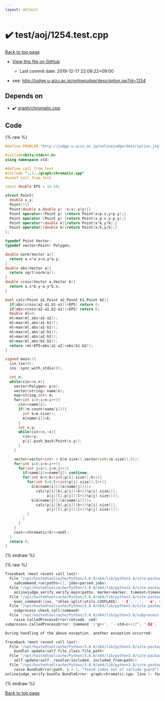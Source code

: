 ```yaml
---
layout: default
---
```


<!-- mathjax config similar to math.stackexchange -->
<script type="text/javascript" async
  src="https://cdnjs.cloudflare.com/ajax/libs/mathjax/2.7.5/MathJax.js?config=TeX-MML-AM_CHTML">
</script>
<script type="text/x-mathjax-config">
  MathJax.Hub.Config({
    TeX: { equationNumbers: { autoNumber: "AMS" }},
    tex2jax: {
      inlineMath: [ ['$','$'] ],
      processEscapes: true
    },
    "HTML-CSS": { matchFontHeight: false },
    displayAlign: "left",
    displayIndent: "2em"
  });
</script>

<script type="text/javascript" src="https://cdnjs.cloudflare.com/ajax/libs/jquery/3.4.1/jquery.min.js"></script>
<script src="https://cdn.jsdelivr.net/npm/jquery-balloon-js@1.1.2/jquery.balloon.min.js" integrity="sha256-ZEYs9VrgAeNuPvs15E39OsyOJaIkXEEt10fzxJ20+2I=" crossorigin="anonymous"></script>
<script type="text/javascript" src="../../../assets/js/copy-button.js"></script>
<link rel="stylesheet" href="../../../assets/css/copy-button.css" />


# :heavy_check_mark: test/aoj/1254.test.cpp

<a href="../../../index.html">Back to top page</a>

* <a href="{{ site.github.repository_url }}/blob/master/test/aoj/1254.test.cpp">View this file on GitHub</a>
    - Last commit date: 2019-12-17 22:09:22+09:00


* see: <a href="http://judge.u-aizu.ac.jp/onlinejudge/description.jsp?id=1254">http://judge.u-aizu.ac.jp/onlinejudge/description.jsp?id=1254</a>


## Depends on

* :heavy_check_mark: <a href="../../../library/graph/chromatic.cpp.html">graph/chromatic.cpp</a>


## Code

<a id="unbundled"></a>
{% raw %}
```cpp
#define PROBLEM "http://judge.u-aizu.ac.jp/onlinejudge/description.jsp?id=1254"

#include<bits/stdc++.h>
using namespace std;

#define call_from_test
#include "../../graph/chromatic.cpp"
#undef call_from_test

const double EPS = 1e-10;

struct Point{
  double x,y;
  Point(){}
  Point(double x,double y) :x(x),y(y){}
  Point operator+(Point p) {return Point(x+p.x,y+p.y);}
  Point operator-(Point p) {return Point(x-p.x,y-p.y);}
  Point operator*(double k){return Point(x*k,y*k);}
  Point operator/(double k){return Point(x/k,y/k);}
};

typedef Point Vector;
typedef vector<Point> Polygon;

double norm(Vector a){
  return a.x*a.x+a.y*a.y;
}
double abs(Vector a){
  return sqrt(norm(a));
}
double cross(Vector a,Vector b){
  return a.x*b.y-a.y*b.x;
}

bool calc(Point a1,Point a2,Point b1,Point b2){
  if(abs(cross(a2-a1,b1-a1))>EPS) return 0;
  if(abs(cross(a2-a1,b2-a1))>EPS) return 0;
  double ml=0;
  ml=max(ml,abs(a1-a2));
  ml=max(ml,abs(a1-b1));
  ml=max(ml,abs(a1-b2));
  ml=max(ml,abs(a2-b1));
  ml=max(ml,abs(a2-b2));
  ml=max(ml,abs(b1-b2));
  return (ml+EPS<abs(a1-a2)+abs(b1-b2));
}

signed main(){
  cin.tie(0);
  ios::sync_with_stdio(0);

  int n;
  while(cin>>n,n){
    vector<Polygon> p(n);
    vector<string> name(n);
    map<string,int> m;
    for(int i=0;i<n;i++){
      cin>>name[i];
      if(!m.count(name[i])){
        int k=m.size();
        m[name[i]]=k;
      }
      int x,y;
      while(cin>>x,~x){
        cin>>y;
        p[i].push_back(Point(x,y));
      }
    }

    vector<vector<int> > G(m.size(),vector<int>(m.size(),0));
    for(int i=0;i<n;i++){
      for(int j=i+1;j<n;j++){
        if(name[i]==name[j]) continue;
        for(int k=0;k<(int)p[i].size();k++){
          for(int l=0;l<(int)p[j].size();l++){
            G[m[name[i]]][m[name[j]]]|=
              calc(p[i][k],p[i][(k+1)%p[i].size()],
                   p[j][l],p[j][(l+1)%p[j].size()]);
            G[m[name[j]]][m[name[i]]]|=
              calc(p[i][k],p[i][(k+1)%p[i].size()],
                   p[j][l],p[j][(l+1)%p[j].size()]);
          }
        }
      }
    }
    cout<<chromatic(G)<<endl;
  }
  return 0;
}

```
{% endraw %}

<a id="bundled"></a>
{% raw %}
```cpp
Traceback (most recent call last):
  File "/opt/hostedtoolcache/Python/3.8.0/x64/lib/python3.8/site-packages/onlinejudge_verify/main.py", line 173, in main
    subcommand_run(paths=[], jobs=parsed.jobs)
  File "/opt/hostedtoolcache/Python/3.8.0/x64/lib/python3.8/site-packages/onlinejudge_verify/main.py", line 66, in subcommand_run
    onlinejudge_verify.verify.main(paths, marker=marker, timeout=timeout, jobs=jobs)
  File "/opt/hostedtoolcache/Python/3.8.0/x64/lib/python3.8/site-packages/onlinejudge_verify/verify.py", line 98, in main
    exec_command([cxx, *shlex.split(utils.CXXFLAGS), '-I', '.', '-o', shlex.quote(str(directory / 'a.out')), shlex.quote(str(path))])
  File "/opt/hostedtoolcache/Python/3.8.0/x64/lib/python3.8/site-packages/onlinejudge_verify/verify.py", line 26, in exec_command
    subprocess.check_call(command)
  File "/opt/hostedtoolcache/Python/3.8.0/x64/lib/python3.8/subprocess.py", line 364, in check_call
    raise CalledProcessError(retcode, cmd)
subprocess.CalledProcessError: Command '['g++', '--std=c++17', '-O2', '-Wall', '-g', '-I', '.', '-o', '.verify-helper/cache/988b27744f33205dfbbff10b1fb99080/a.out', 'test/aoj/3120.test.cpp']' returned non-zero exit status 1.

During handling of the above exception, another exception occurred:

Traceback (most recent call last):
  File "/opt/hostedtoolcache/Python/3.8.0/x64/lib/python3.8/site-packages/onlinejudge_verify/docs.py", line 340, in write_contents
    bundler.update(self.file_class.file_path)
  File "/opt/hostedtoolcache/Python/3.8.0/x64/lib/python3.8/site-packages/onlinejudge_verify/bundle.py", line 154, in update
    self.update(self._resolve(included, included_from=path))
  File "/opt/hostedtoolcache/Python/3.8.0/x64/lib/python3.8/site-packages/onlinejudge_verify/bundle.py", line 123, in update
    raise BundleError(path, i + 1, "found codes out of include guard")
onlinejudge_verify.bundle.BundleError: graph/chromatic.cpp: line 5: found codes out of include guard

```
{% endraw %}

<a href="../../../index.html">Back to top page</a>

